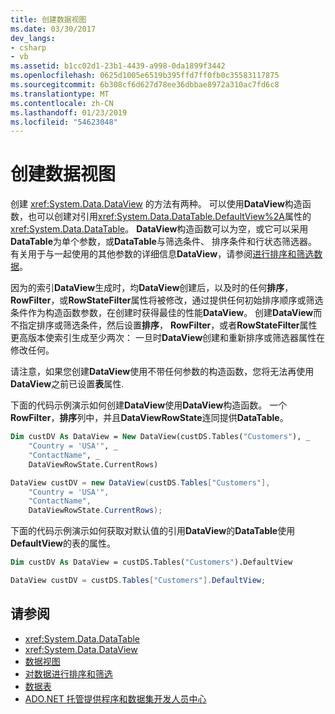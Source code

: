 ```yaml
---
title: 创建数据视图
ms.date: 03/30/2017
dev_langs:
- csharp
- vb
ms.assetid: b1cc02d1-23b1-4439-a998-0da1899f3442
ms.openlocfilehash: 0625d1005e6519b395ffd7ff0fb0c35583117875
ms.sourcegitcommit: 6b308cf6d627d78ee36dbbae8972a310ac7fd6c8
ms.translationtype: MT
ms.contentlocale: zh-CN
ms.lasthandoff: 01/23/2019
ms.locfileid: "54623048"
---
```

# <a name="creating-a-dataview"></a>创建数据视图
创建 <xref:System.Data.DataView> 的方法有两种。 可以使用**DataView**构造函数，也可以创建对引用<xref:System.Data.DataTable.DefaultView%2A>属性的<xref:System.Data.DataTable>。 **DataView**构造函数可以为空，或它可以采用**DataTable**为单个参数，或**DataTable**与筛选条件、 排序条件和行状态筛选器。 有关用于与一起使用的其他参数的详细信息**DataView**，请参阅[进行排序和筛选数据](../../../../../docs/framework/data/adonet/dataset-datatable-dataview/sorting-and-filtering-data.md)。  
  
 因为的索引**DataView**生成时，均**DataView**创建后，以及时的任何**排序**， **RowFilter**，或**RowStateFilter**属性将被修改，通过提供任何初始排序顺序或筛选条件作为构造函数参数，在创建时获得最佳的性能**DataView**。 创建**DataView**而不指定排序或筛选条件，然后设置**排序**， **RowFilter**，或者**RowStateFilter**属性更高版本使索引生成至少两次： 一旦时**DataView**创建和重新排序或筛选器属性在修改任何。  
  
 请注意，如果您创建**DataView**使用不带任何参数的构造函数，您将无法再使用**DataView**之前已设置**表**属性.  
  
 下面的代码示例演示如何创建**DataView**使用**DataView**构造函数。 一个**RowFilter**，**排序**列中，并且**DataViewRowState**连同提供**DataTable**。  
  
```vb  
Dim custDV As DataView = New DataView(custDS.Tables("Customers"), _  
    "Country = 'USA'", _  
    "ContactName", _  
    DataViewRowState.CurrentRows)  
```  
  
```csharp  
DataView custDV = new DataView(custDS.Tables["Customers"],   
    "Country = 'USA'",   
    "ContactName",   
    DataViewRowState.CurrentRows);  
```  
  
 下面的代码示例演示如何获取对默认值的引用**DataView**的**DataTable**使用**DefaultView**的表的属性。  
  
```vb  
Dim custDV As DataView = custDS.Tables("Customers").DefaultView  
```  
  
```csharp  
DataView custDV = custDS.Tables["Customers"].DefaultView;  
```  
  
## <a name="see-also"></a>请参阅
- <xref:System.Data.DataTable>
- <xref:System.Data.DataView>
- [数据视图](../../../../../docs/framework/data/adonet/dataset-datatable-dataview/dataviews.md)
- [对数据进行排序和筛选](../../../../../docs/framework/data/adonet/dataset-datatable-dataview/sorting-and-filtering-data.md)
- [数据表](../../../../../docs/framework/data/adonet/dataset-datatable-dataview/datatables.md)
- [ADO.NET 托管提供程序和数据集开发人员中心](https://go.microsoft.com/fwlink/?LinkId=217917)
